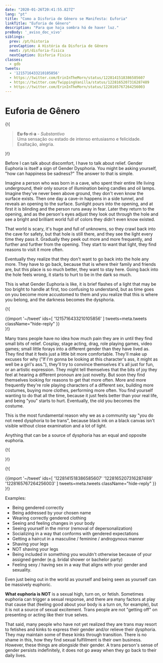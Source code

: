 ```yaml
---
date: "2020-01-26T20:41:55.827Z"
lang: "pt"
title: "Como a Disforia de Gênero se Manifesta: Euforia"
linkTitle: "Euforia de Gênero"
description: "Para que haja sombra há de haver luz."
preBody: '_aviso_doc_vivo'
siblings:
  prev: /pt/historia
  prevCaption: A História da Disforia de Gênero
  next: /pt/disforia-fisica
  nextCaption: Disforia Física
classes:
  - gdb
tweets:
  - '1215716433210105856'
  - https://twitter.com/ErinInTheMorn/status/1228141518386585607
  - https://twitter.com/TwippingVanilla/status/1228165207316287489
  - https://twitter.com/ErinInTheMorn/status/1228165767264256003
---
```


# Euforia de Gênero

{!{
<div class="gutter"><blockquote>
  <strong>Eu·fo·ri·a</strong> - <em>Substantivo</em><br>
  Uma sensação ou estado de intenso entusiasmo e felicidade. Exaltação, alegria.
</blockquote></div>
}!}


Before I can talk about discomfort, I have to talk about relief. Gender Euphoria is itself a sign of Gender Dysphoria. You might be asking yourself, "how can happiness be sadness?" The answer to that is simple.

Imagine a person who was born in a cave, who spent their entire life living underground, their only source of illumination being candles and oil lamps. Imagine they've never been above ground, they don't even know the surface exists. Then one day a cave-in happens in a side tunnel, and reveals an opening to the surface. Sunlight pours into the opening, and at first it is blinding and the person runs away in fear. Later they return to the opening, and as the person's eyes adjust they look out through the hole and see a bright and brilliant world full of colors they didn't even know existed.

That world is scary, it's huge and full of unknowns, so they crawl back into the cave for safety, but that hole is still there, and they see the light every time they pass it. Gradually they peek out more and more frequently, and further and further from the opening. They start to want that light, they find reasons to visit it more often.

Eventually they realize that they don't want to go back into the hole any more. They have to go back, because that is where their family and friends are, but this place is so much better, they want to stay here. Going back into the hole feels wrong, it starts to hurt to be in the dark so much.

This is what Gender Euphoria is like, it is brief flashes of a light that may be too bright to handle at first, too confusing to understand, but as time goes on you become more accustomed to them and you realize that this is where you belong, and the darkness becomes the dysphoria.

{!{ <div class="gutter">{{import '~/tweet' ids=[
  '1215716433210105856'
] tweets=meta.tweets className="hide-reply" }}</div> }!}

Many trans people have no idea how much pain they are in until they find small bits of relief. Cosplay, stage acting, drag, role playing games, video games; small little forays into a different gender than they have lived as. They find that it feels just a little bit more comfortable. They'll make up excuses for why ("If I'm gonna be looking at this character's ass, it might as well be a girl's ass."), they'll try to convince themselves it's all just for fun, or an artistic expression. They might tell themselves that the bits of joy they feel at hearing a different pronoun are just novelty. But soon they find themselves looking for reasons to get that more often. More and more frequently they're role playing characters of a different sex, building more costumes, buying more clothes, performing more often. You find yourself wanting to do that all the time, because it just feels better than your real life, and being "you" starts to hurt. Eventually, the old you becomes the costume.

This is the most fundamental reason why we as a community say "you do not need dysphoria to be trans", because black ink on a black canvas isn't visible without close examination and a lot of light.

Anything that can be a source of dysphoria has an equal and opposite euphoria.

{!{ <div class="print-break-before"></div> }!}

{!{ <div class="gutter">{{import '~/tweet' ids=[
  '1228141518386585607'
  '1228165207316287489'
  '1228165767264256003'
] tweets=meta.tweets className="hide-reply" }}</div> }!}

Examples:

- Being gendered correctly
- Being addressed by your chosen name
- Wearing correctly gendered clothing
- Seeing and feeling changes in your body
- Seeing yourself in the mirror (removal of depersonalization)
- Socializing in a way that conforms with gendered expectations
- Getting a haircut in a masculine / feminine / androgynous manner
- Shaving your legs
- NOT shaving your legs
- Being included in something you wouldn't otherwise because of your assigned gender (e.g. bridal shower or bachelor party)
- Feeling sexy / having sex in a way that aligns with your gender and sexuality.

Even just being out in the world as yourself and being seen as yourself can be massively euphoric.

**What euphoria is NOT** is a sexual high, turn on, or fetish. Sometimes euphoria can trigger a sexual response, and there are many factors at play that cause that (feeling good about your body is a turn on, for example), but it is not a source of sexual excitement. Trans people are not "getting off" on presenting or acting like their true selves.

That said, many people who have not yet realized they are trans may resort to fetishes and kinks to express their gender and/or relieve their dysphoria. They may maintain some of these kinks through transition. There is no shame in this, how they find sexual fulfillment is their own business. However, these things are *alongside* their gender. A trans person's sense of gender persists indefinitely, it does not go away when they go back to their daily lives.
